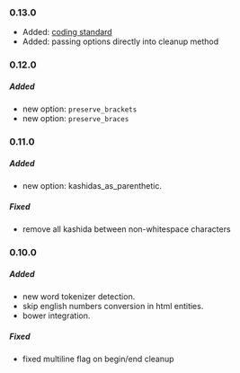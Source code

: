 ### 0.13.0
- Added: [coding standard](https://github.com/Flet/semistandard)
- Added: passing options directly into cleanup method

### 0.12.0
##### Added
- new option: `preserve_brackets`
- new option: `preserve_braces`

### 0.11.0
##### Added
- new option: kashidas_as_parenthetic.

##### Fixed
- remove all kashida between non-whitespace characters

### 0.10.0
##### Added
- new word tokenizer detection.
- skip english numbers conversion in html entities.
- bower integration.

##### Fixed
- fixed multiline flag on begin/end cleanup

